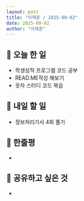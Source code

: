 ```yaml
---
layout: post
title: "이재훈 / 2025-09-02"
date: 2025-09-02 
author: "이재훈"
---
```

## 📝 오늘 한 일

- 학생성적 프로그램 코드 공부 
- READ.ME작성 해보기
- 읏차 스터디 코드 복습 

## 🎯 내일 할 일

- 정보처리기사 4회 풀기 

## 💭 한줄평

-


## 🔗 공유하고 싶은 것

- 
